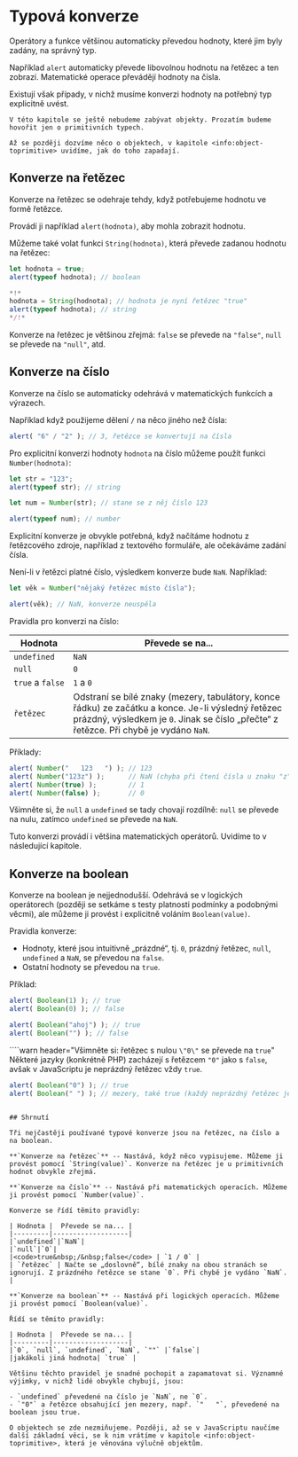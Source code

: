# Typová konverze

Operátory a funkce většinou automaticky převedou hodnoty, které jim byly zadány, na správný typ.

Například `alert` automaticky převede libovolnou hodnotu na řetězec a ten zobrazí. Matematické operace převádějí hodnoty na čísla.

Existují však případy, v nichž musíme konverzi hodnoty na potřebný typ explicitně uvést.

```smart header="Zatím nehovoříme o objektech"
V této kapitole se ještě nebudeme zabývat objekty. Prozatím budeme hovořit jen o primitivních typech.

Až se později dozvíme něco o objektech, v kapitole <info:object-toprimitive> uvidíme, jak do toho zapadají.
```

## Konverze na řetězec

Konverze na řetězec se odehraje tehdy, když potřebujeme hodnotu ve formě řetězce.

Provádí ji například `alert(hodnota)`, aby mohla zobrazit hodnotu.

Můžeme také volat funkci `String(hodnota)`, která převede zadanou hodnotu na řetězec:

```js run
let hodnota = true;
alert(typeof hodnota); // boolean

*!*
hodnota = String(hodnota); // hodnota je nyní řetězec "true"
alert(typeof hodnota); // string
*/!*
```

Konverze na řetězec je většinou zřejmá: `false` se převede na `"false"`, `null` se převede na `"null"`, atd.

## Konverze na číslo

Konverze na číslo se automaticky odehrává v matematických funkcích a výrazech.

Například když použijeme dělení `/` na něco jiného než čísla:

```js run
alert( "6" / "2" ); // 3, řetězce se konvertují na čísla
```

Pro explicitní konverzi hodnoty `hodnota` na číslo můžeme použít funkci `Number(hodnota)`:

```js run
let str = "123";
alert(typeof str); // string

let num = Number(str); // stane se z něj číslo 123

alert(typeof num); // number
```

Explicitní konverze je obvykle potřebná, když načítáme hodnotu z řetězcového zdroje, například z textového formuláře, ale očekáváme zadání čísla.

Není-li v řetězci platné číslo, výsledkem konverze bude `NaN`. Například:

```js run
let věk = Number("nějaký řetězec místo čísla");

alert(věk); // NaN, konverze neuspěla
```

Pravidla pro konverzi na číslo:

| Hodnota |  Převede se na... |
|---------|-------------------|
|`undefined`|`NaN`|
|`null`|`0`|
|<code>true</code>&nbsp;a&nbsp;<code>false</code> | `1` a `0` |
| `řetězec` | Odstraní se bílé znaky (mezery, tabulátory, konce řádku) ze začátku a konce. Je-li výsledný řetězec prázdný, výsledkem je `0`. Jinak se číslo „přečte“ z řetězce. Při chybě je vydáno `NaN`. |

Příklady:

```js run
alert( Number("   123   ") ); // 123
alert( Number("123z") );      // NaN (chyba při čtení čísla u znaku "z")
alert( Number(true) );        // 1
alert( Number(false) );       // 0
```

Všimněte si, že `null` a `undefined` se tady chovají rozdílně: `null` se převede na nulu, zatímco `undefined` se převede na `NaN`.

Tuto konverzi provádí i většina matematických operátorů. Uvidíme to v následující kapitole.

## Konverze na boolean

Konverze na boolean je nejjednodušší. Odehrává se v logických operátorech (později se setkáme s testy platnosti podmínky a podobnými věcmi), ale můžeme ji provést i explicitně voláním `Boolean(value)`.

Pravidla konverze:

- Hodnoty, které jsou intuitivně „prázdné“, tj. `0`, prázdný řetězec, `null`, `undefined` a `NaN`, se převedou na `false`.
- Ostatní hodnoty se převedou na `true`.

Příklad:

```js run
alert( Boolean(1) ); // true
alert( Boolean(0) ); // false

alert( Boolean("ahoj") ); // true
alert( Boolean("") ); // false
```

````warn header="Všimněte si: řetězec s nulou `\"0\"` se převede na `true`"
Některé jazyky (konkrétně PHP) zacházejí s řetězcem `"0"` jako s `false`, avšak v JavaScriptu je neprázdný řetězec vždy `true`.

```js run
alert( Boolean("0") ); // true
alert( Boolean(" ") ); // mezery, také true (každý neprázdný řetězec je true)
```
````

## Shrnutí

Tři nejčastěji používané typové konverze jsou na řetězec, na číslo a na boolean.

**`Konverze na řetězec`** -- Nastává, když něco vypisujeme. Můžeme ji provést pomocí `String(value)`. Konverze na řetězec je u primitivních hodnot obvykle zřejmá.

**`Konverze na číslo`** -- Nastává při matematických operacích. Můžeme ji provést pomocí `Number(value)`.

Konverze se řídí těmito pravidly:

| Hodnota |  Převede se na... |
|---------|-------------------|
|`undefined`|`NaN`|
|`null`|`0`|
|<code>true&nbsp;/&nbsp;false</code> | `1 / 0` |
| `řetězec` | Načte se „doslovně“, bílé znaky na obou stranách se ignorují. Z prázdného řetězce se stane `0`. Při chybě je vydáno `NaN`. |

**`Konverze na boolean`** -- Nastává při logických operacích. Můžeme ji provést pomocí `Boolean(value)`.

Řídí se těmito pravidly:

| Hodnota |  Převede se na... |
|---------|-------------------|
|`0`, `null`, `undefined`, `NaN`, `""` |`false`|
|jakákoli jiná hodnota| `true` |

Většinu těchto pravidel je snadné pochopit a zapamatovat si. Významné výjimky, v nichž lidé obvykle chybují, jsou:

- `undefined` převedené na číslo je `NaN`, ne `0`.
- `"0"` a řetězce obsahující jen mezery, např. `"   "`, převedené na boolean jsou true.

O objektech se zde nezmiňujeme. Později, až se v JavaScriptu naučíme další základní věci, se k nim vrátíme v kapitole <info:object-toprimitive>, která je věnována výlučně objektům.
